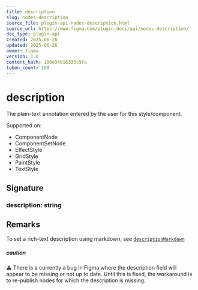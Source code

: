 ```yaml
---
title: description
slug: nodes-description
source_file: plugin-api-nodes-description.html
source_url: https://www.figma.com/plugin-docs/api/nodes-description/
doc_type: plugin-api
created: 2025-06-26
updated: 2025-06-26
owner: figma
version: 1.0
content_hash: 106e34b16335c9fa
token_count: 150
---
```

# description

The plain-text annotation entered by the user for this style/component.

 Supported on:

- ComponentNode
- ComponentSetNode
- EffectStyle
- GridStyle
- PaintStyle
- TextStyle

## Signature

### description: string

## Remarks

To set a rich-text description using markdown, see [`descriptionMarkdown`](/plugin-docs/api/properties/nodes-descriptionmarkdown/)

##### caution

⚠️ There is a currently a bug in Figma where the description field will appear to be missing or not up to date. Until this is fixed, the workaround is to re-publish nodes for which the description is missing.